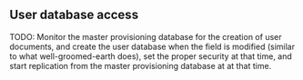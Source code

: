 User database access
--------------------

TODO: Monitor the master provisioning database for the creation of user documents, and create the user database when the field is modified (similar to what well-groomed-earth does), set the proper security at that time, and start replication from the master provisioning database at at that time.
